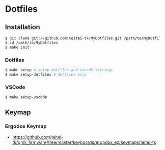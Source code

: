 # Dotfiles

## Installation

```bash
$ git clone git://github.com:teitei-tk/MyDotfiles.git /path/to/MyDotfiles
$ cd /path/to/MyDotfiles
$ make init
```

### Dotfiles

```bash
$ make setup # setup dotfiles and vscode settings
$ make setup-dotfiles # dotfiles only
```

### VSCode

```bash
$ make setup-vscode
```

## Keymap

### Ergodox Keymap

- https://github.com/teitei-tk/qmk_firmware/tree/master/keyboards/ergodox_ez/keymaps/teitei-tk
